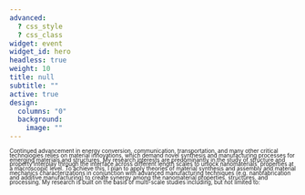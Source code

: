 ```yaml
---
advanced:
  ? css_style
  ? css_class
widget: event
widget_id: hero
headless: true
weight: 10
title: null
subtitle: ""
active: true
design:
  columns: "0"
  background:
    image: ""
---
```

<span style="font-size: 0.7em; line-height: 0.8;">Continued advancement in energy conversion, communication, transportation, and many other critical technologies relies on material innovations, which demand novel synthesis and manufacturing processes for emerging materials and structures. My research interests are predominantly in the study of structure and property interplay through the interface across different length scales to unlock nanomaterials’ properties at a macroscopic level. To achieve this, I plan to apply theories of material synthesis and assembly and material mechanics characterizations in conjunction with advanced manufacturing techniques (e.g. nanofabrication and additive manufacturing) to create synergy among the nanomaterial properties, structures, and processing. My research is built on the basis of multi-scale studies including, but not limited to:</span>

